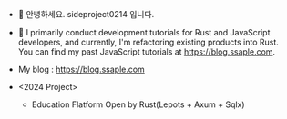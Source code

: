 - 👋 안녕하세요. sideproject0214 입니다. 
- 👀 I primarily conduct development tutorials for Rust and JavaScript developers, and currently, I'm refactoring existing products into Rust. You can find my past JavaScript tutorials at https://blog.ssaple.com.
- My blog : https://blog.ssaple.com
     
- <2024 Project>
  - Education Flatform Open by Rust(Lepots<SSR> + Axum + Sqlx)

<!---
sideproject0214/sideproject0214 is a ✨ special ✨ repository because its `README.md` (this file) appears on your GitHub profile.
You can click the Preview link to take a look at your changes.
--->

